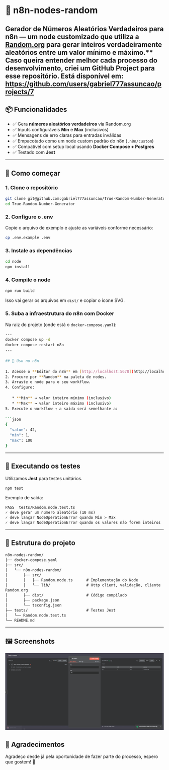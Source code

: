 # 🎲 n8n-nodes-random

**Gerador de Números Aleatórios Verdadeiros para n8n** — um node customizado que utiliza a [Random.org](https://www.random.org/) para gerar inteiros verdadeiramente aleatórios entre um valor mínimo e máximo.**
Caso queira entender melhor cada processo do desenvolvimento, criei um GitHub Project para esse repositório.
Está disponível em: https://github.com/users/gabriel777assuncao/projects/7
---

## 📦 Funcionalidades

* ✅ Gera **números aleatórios verdadeiros** via Random.org
* ✅ Inputs configuráveis **Min** e **Max** (inclusivos)
* ✅ Mensagens de erro claras para entradas inválidas
* ✅ Empacotado como um node custom padrão do n8n (`.n8n/custom`)
* ✅ Compatível com setup local usando **Docker Compose + Postgres**
* ✅ Testado com **Jest**

---

## 🚀 Como começar

### 1. Clone o repositório

```bash
git clone git@github.com:gabriel777assuncao/True-Random-Number-Generator.git
cd True-Random-Number-Generator
```

### 2. Configure o .env

Copie o arquivo de exemplo e ajuste as variáveis conforme necessário:

```bash
cp .env.example .env
```

### 3. Instale as dependências

```bash
cd node
npm install
```

### 4. Compile o node

```bash
npm run build
```

Isso vai gerar os arquivos em `dist/` e copiar o ícone SVG.

### 5. Suba a infraestrutura do n8n com Docker

Na raiz do projeto (onde está o `docker-compose.yaml`):

```bash
---
docker compose up -d
docker compose restart n8n
---

## 🧩 Uso no n8n

1. Acesse o **Editor do n8n** em [http://localhost:5678](http://localhost:5678).
2. Procure por **Random** na paleta de nodes.
3. Arraste o node para o seu workflow.
4. Configure:

   * **Min** → valor inteiro mínimo (inclusivo)
   * **Max** → valor inteiro máximo (inclusivo)
5. Execute o workflow → a saída será semelhante a:

```json
{
  "value": 42,
  "min": 1,
  "max": 100
}
```

---

## 🧪 Executando os testes

Utilizamos **Jest** para testes unitários.

```bash
npm test
```

Exemplo de saída:

```
PASS  tests/Random.node.test.ts
✓ deve gerar um número aleatório (10 ms)
✓ deve lançar NodeOperationError quando Min > Max
✓ deve lançar NodeOperationError quando os valores não forem inteiros
```

---

## 📂 Estrutura do projeto

```
n8n-nodes-random/
├── docker-compose.yaml
├── src/
│   └── n8n-nodes-random/
│       ├── src/
│       │   ├── Random.node.ts      # Implementação do Node
│       │   └── lib/                # Http client, validação, cliente Random.org
│       ├── dist/                   # Código compilado
│       ├── package.json
│       └── tsconfig.json
├── tests/                          # Testes Jest
│   └── Random.node.test.ts
└── README.md
```

---

## 🖼️ Screenshots

![Alt text](image.png)

## 🙏 Agradecimentos
Agradeço desde já pela oportunidade de fazer parte do processo, espero que gostem! 🚀
